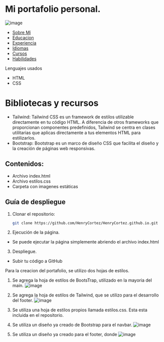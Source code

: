 # Mi portafolio personal.
![image](https://github.com/HenryCortez/HenryCortez.github.io/assets/100394133/ad94c055-2c33-46cb-b330-e98f8fcbef7d)
- [Sobre Mí](#about)
- [Educacion](#education)
- [Experiencia](#experiencia)
- [Idiomas](#idiomas)
- [Cursos](#cursos)
- [Habilidades](#skills)
  
Lenguajes usados
- HTML
- CSS

# Bibliotecas y recursos
- Tailwind: Tailwind CSS es un framework de estilos utilizable directamente en tu código HTML. A diferencia de otros frameworks que proporcionan componentes predefinidos, Tailwind se centra en clases utilitarias que aplicas directamente a tus elementos HTML para estilizarlos.
- Bootstrap: Bootstrap es un marco de diseño CSS que facilita el diseño y la creación de páginas web responsivas.

## Contenidos:
- Archivo index.html
- Archivo estilos.css
- Carpeta con imagenes estáticas

## Guía de despliegue
1. Clonar el repositorio:
   ```bash
   git clone https://github.com/HenryCortez/HenryCortez.github.io.git
   
2. Ejecución de la página.
- Se puede ejecutar la página simplemente abriendo el archivo index.html

3. Despliegue.
- Subir tu código a GitHub



Para la creacion del portafolio, se utilizo dos hojas de estilos.
1. Se agrega la hoja de estilos de BootsTrap, utilizado en la mayoria del main.
![image](https://github.com/HenryCortez/HenryCortez.github.io/assets/100394133/6de54afb-4a7b-4144-bb37-a971ed628fc7)

2. Se agrega la hoja de estilos de Tailwind, que se utilizo para el desarrollo del footer.
![image](https://github.com/HenryCortez/HenryCortez.github.io/assets/100394133/1357a0cf-b093-46ec-8f9f-477f978f0035)

3. Se utiliza una hoja de estilos propios llamada estilos.css. Esta esta incluida en el repositorio.
4. Se utiliza un diseño ya creado de Bootstrap para el navbar.
![image](https://github.com/HenryCortez/HenryCortez.github.io/assets/100394133/21f5c206-32d8-4b2a-8aa7-df4218a2543d)

5. Se utiliza un diseño ya creado para el footer, donde
![image](https://github.com/HenryCortez/HenryCortez.github.io/assets/100394133/2e3c8cb4-2b72-478c-bfcd-f2d61bb6ae16)
